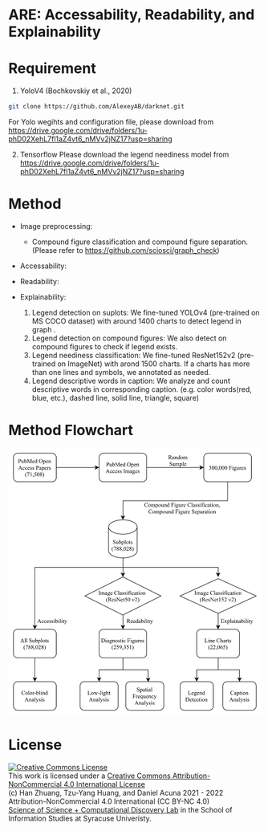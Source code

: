 # ARE: Accessability, Readability, and Explainability



# Requirement
1. YoloV4 (Bochkovskiy et al., 2020)
```bash
git clone https://github.com/AlexeyAB/darknet.git
```
For Yolo wegihts and configuration file, please download from https://drive.google.com/drive/folders/1u-phD02XehL7fl1aZ4vt6_nMVv2jNZ17?usp=sharing

2. Tensorflow
Please download the legend neediness model from https://drive.google.com/drive/folders/1u-phD02XehL7fl1aZ4vt6_nMVv2jNZ17?usp=sharing

# Method
- Image preprocessing:
	- Compound figure classification and compound figure separation. (Please refer to https://github.com/sciosci/graph_check)

- Accessability:

- Readability:

- Explainability:
	1. Legend detection on suplots: We fine-tuned YOLOv4 (pre-trained on MS COCO dataset) with around 1400 charts to detect legend in graph .
	2. Legend detection on compound figures: We also detect on compound figures to check if legend exists.
	3. Legend neediness classification: We fine-tuned ResNet152v2 (pre-trained on ImageNet) with arond 1500 charts. If a charts has more than one lines and symbols, we annotated as needed.
	4. Legend descriptive words in caption: We analyze and count descriptive words in corresponding caption. (e.g. color words(red, blue, etc.), dashed line, solid line, triangle, square) 

# Method Flowchart
<img src="https://github.com/sciosci/ARE-analysis/blob/main/images/flowchart.png" alt="drawing" width="600"/>

# License
<a rel="license" href="http://creativecommons.org/licenses/by-nc/4.0/"><img alt="Creative Commons License" style="border-width:0" src="https://i.creativecommons.org/l/by-nc/4.0/88x31.png" /></a><br />This work is licensed under a <a rel="license" href="http://creativecommons.org/licenses/by-nc/4.0/">Creative Commons Attribution-NonCommercial 4.0 International License</a> \
(c) Han Zhuang, Tzu-Yang Huang, and Daniel Acuna 2021 - 2022 Attribution-NonCommercial 4.0 International (CC BY-NC 4.0)  \
[Science of Science + Computational Discovery Lab](https://scienceofscience.org/) in the School of Information Studies at Syracuse Univeristy.
